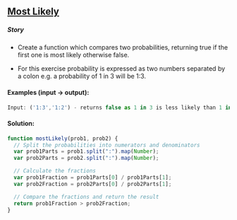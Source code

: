 ## [Most Likely](https://www.codewars.com/kata/56644a421b7c94c622000056)

##### Story

- Create a function which compares two probabilities, returning true if the first one is most likely otherwise false.

- For this exercise probability is expressed as two numbers separated by a colon e.g. a probability of 1 in 3 will be 1:3.

#### Examples (input -> output):

```js
Input: ('1:3','1:2') - returns false as 1 in 3 is less likely than 1 in 2.
```

#### Solution:

```js
function mostLikely(prob1, prob2) {
  // Split the probabilities into numerators and denominators
  var prob1Parts = prob1.split(":").map(Number);
  var prob2Parts = prob2.split(":").map(Number);

  // Calculate the fractions
  var prob1Fraction = prob1Parts[0] / prob1Parts[1];
  var prob2Fraction = prob2Parts[0] / prob2Parts[1];

  // Compare the fractions and return the result
  return prob1Fraction > prob2Fraction;
}
```
